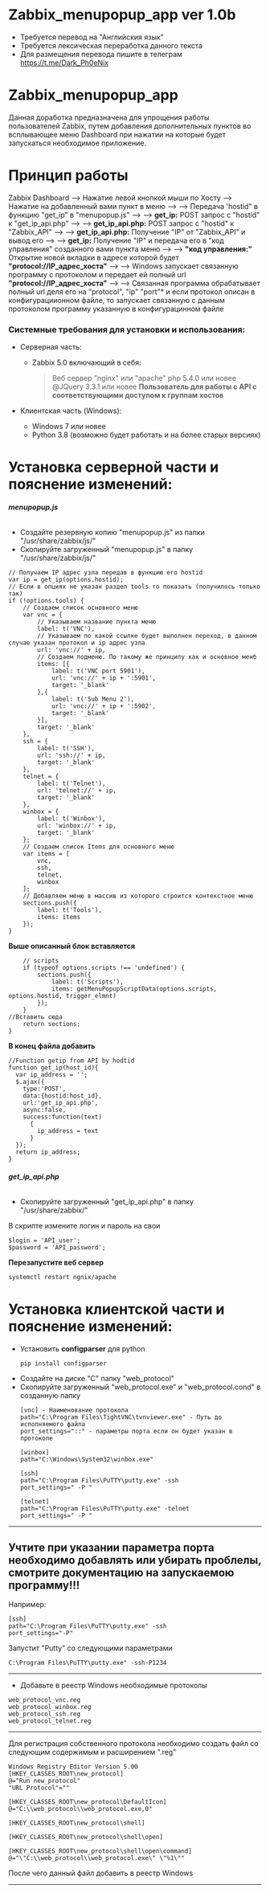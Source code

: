 # Zabbix_menupopup_app ver 1.0b
- Требуется перевод на "Английския язык"
- Требуется лексическая переработка данного текста
- Для размещения перевода пишите в телеграм https://t.me/Dark_Ph0eNix

# Zabbix_menupopup_app
Данная доработка предназначена для упрощения работы пользователей Zabbix, путем добавления дополнительных пунктов во всплывающее меню Dashboard при нажатии на которые будет запускаться необходимое приложение.

# Принцип работы
Zabbix Dashboard --> Нажатие левой кнопкой мыши по Хосту --> Нажатие на добавленный вами пункт в меню -->
--> Передача 'hostid" в функцию "get_ip" в "menupopup.js" -->
--> **get_ip:** POST запрос c "hostid" к "get_ip_api.php" --> 
--> **get_ip_api.php:** POST запрос c "hostid" к "Zabbix_API" -->
--> **get_ip_api.php:** Получение "IP" от "Zabbix_API" и вывод его -->
--> **get_ip:** Получение "IP" и передача его в "код управления" созданного вами пункта меню -->
--> **"код управления:"** Открытие новой вкладки в адресе которой будет **"protocol://IP_адрес_хоста"** -->
--> Windows запускает связанную программу с протоколом и передает ей полный url **"protocol://IP_адрес_хоста"** -->
--> Связанная программа обрабатывает полный url деля его на "protocol", "ip" "port"* и если протокол описан в конфигурациионном файле, то запускает связанную с данным протоколом программу указанную в конфигурацинном файле

### Системные требования для установки и использования:
* Серверная часть: 
    - Zabbix 5.0 включающий в себя:
        > Веб сервер "nginx" или "apache"
        php 5.4.0 или новее
        @JQuery 3.3.1 или новее
        **Пользователь для работы с API с соответствующими доступом к группам хостов**

* Клиентская часть (Windows):
    - Windows 7 или новее
    - Python 3.8 (возможно будет работать и на более старых версиях)
 
# Установка серверной части и пояснение изменений:
###### **menupopup.js**
- Создайте резервную копию "menupopup.js" из папки "/usr/share/zabbix/js/"
- Скопируйте загруженный "menupopup.js" в папку "/usr/share/zabbix/js/"
```
// Получаем IP адрес узла передав в функцию его hostid
var ip = get_ip(options.hostid);
// Если в опциях не указан раздел tools то показать (получилось только так)
if (!options.tools) {
    // Создаем список основного меню
    var vnc = {
        // Указываем название пункта меню
        label: t('VNC'),
        // Указываем по какой ссылке будет выполнен переход, в данном случае указан протокол и ip адрес узла
        url: 'vnc://' + ip,
        // Создаем подменю. По такому же принципу как и основное менб
        items: [{
            label: t('VNC port 5901'),
            url: 'vnc://' + ip + ':5901',
            target: '_blank'
        },{
            label: t('Sub Menu 2'),
            url: 'vnc://' + ip + ':5902',
            target: '_blank'
        }],
        target: '_blank'
    },
    ssh = {
        label: t('SSH'),
        url: 'ssh://' + ip,
        target: '_blank'
    },
    telnet = {
        label: t('Telnet'),
        url: 'telnet://' + ip,
        target: '_blank'
    },
    winbox = {
        label: t('Winbox'),
        url: 'winbox://' + ip,
        target: '_blank'
    };
    // Создаем список Items для основного меню
    var items = [
        vnc,
        ssh,
        telnet,
        winbox
    ];
    // Добавляем меню в массив из которого строится контекстное меню
    sections.push({
        label: t('Tools'),
        items: items
    });
}
```
**Выше описанный блок вставляется**
```
    // scripts
    if (typeof options.scripts !== 'undefined') {
        sections.push({
            label: t('Scripts'),
            items: getMenuPopupScriptData(options.scripts, options.hostid, trigger_elmnt)
        });
    }
//Вставить сюда
    return sections;
}
```
**В конец файла добавить**
```
//Function getip from API by hodtid
function get_ip(host_id){
  var ip_address = '';
  $.ajax({
    type:'POST',
    data:{hostid:host_id},
    url:'get_ip_api.php',
    async:false,
    success:function(text)
      {
        ip_address = text
      }
  });
  return ip_address;
}
```

###### **get_ip_api.php**
- Скопируйте загруженный "get_ip_api.php" в папку "/usr/share/zabbix/"

В скрипте измените логин и пароль на свои
```
$login = 'API_user';
$password = 'API_password';
```

**Перезапустите веб сервер**
```html
systemctl restart ngnix/apache
```

# Установка клиентской части и пояснение изменений:
- Установить **configparser** для python
    ```
    pip install configparser
    ```
- Создайте на диске "С" папку "web_protocol"
- Скопируйте загруженный "web_protocol.exe" и "web_protocol.cond" в созданную папку
    ```
    [vnc] - Наименование протокола
    path="C:\Program Files\TightVNC\tvnviewer.exe" - Путь до исполняемого файла
    port_settings="::" - параметры порта если он будет указан в протоколе

    [winbox]
    path="C:\Windows\System32\winbox.exe"

    [ssh]
    path="C:\Program Files\PuTTY\putty.exe" -ssh
    port_settings=" -P "

    [telnet]
    path="C:\Program Files\PuTTY\putty.exe" -telnet
    port_settings=" -P "
    ```
---
## **Учтите при указании параметра порта необходимо добавлять или убирать проблелы, смотрите документацию на запускаемою программу!!!**
Например:
```
[ssh]
path="C:\Program Files\PuTTY\putty.exe" -ssh
port_settings="-P"
```
Запустит "Putty" со следующими параметрами
```
C:\Program Files\PuTTY\putty.exe" -ssh-P1234
```
---

- Добавьте в реестр Windows необходимые протоколы
```
web_protocol_vnc.reg
web_protocol_winbox.reg
web_protocol_ssh.reg
web_protocol_telnet.reg
```
---
Для регистрация собственного протокола необходимо создать файл со следующим содержимым и расширением ".reg"
```
Windows Registry Editor Version 5.00
[HKEY_CLASSES_ROOT\new_protocol]
@="Run new_protocol"
"URL Protocol"=""

[HKEY_CLASSES_ROOT\new_protocol\DefaultIcon]
@="C:\\web_protocol\\web_protocol.exe,0"

[HKEY_CLASSES_ROOT\new_protocol\shell]

[HKEY_CLASSES_ROOT\new_protocol\shell\open]

[HKEY_CLASSES_ROOT\new_protocol\shell\open\command]
@="\"C:\\web_protocol\\web_protocol.exe\" \"%1\""
```
После чего данный файл добавить в реестр Windows
***
